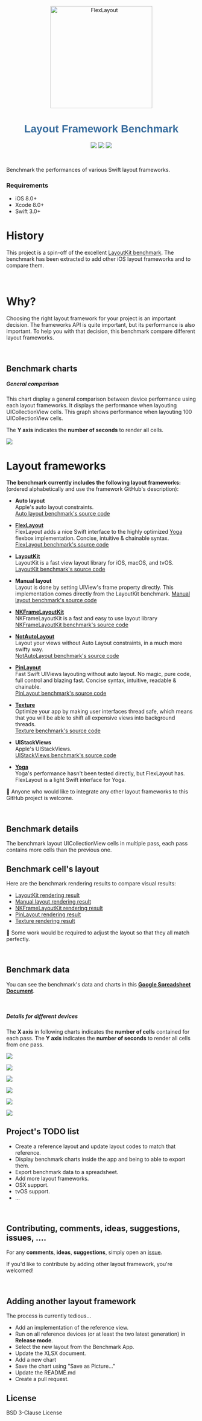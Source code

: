<p align="center">
  <a href="https://github.com/layoutBox/LayoutFrameworkBenchmark"><img src="docs_markdown/images/logo.png" alt="FlexLayout" width="270"/></a>
</p>

<h1 align="center" style="color: #376C9D; font-family: Arial Black, Gadget, sans-serif; font-size: 2em">Layout Framework Benchmark</h1>
 
<p align="center">
  <a href=""><img src="https://img.shields.io/cocoapods/p/FlexLayout.svg?style=flat" /></a>
  <a href="https://travis-ci.org/layoutBox/LayoutFrameworkBenchmark"><img src="https://travis-ci.org/layoutBox/LayoutFrameworkBenchmark.svg?branch=master" /></a>
  <a href="https://raw.githubusercontent.com/layoutBox/LayoutFrameworkBenchmark/master/LICENSE"><img src="https://img.shields.io/badge/license-New%20BSD-blue.svg?style=flat" /></a>
</p>

<br>

Benchmark the performances of various Swift layout frameworks.

### Requirements
* iOS 8.0+
* Xcode 8.0+
* Swift 3.0+

# History <a name="history"></a>
This project is a spin-off of the excellent [LayoutKit benchmark](https://github.com/linkedin/LayoutKit). The benchmark has been extracted to add other iOS layout frameworks and to compare them.

<br>

# Why?
Choosing the right layout framework for your project is an important decision. The frameworks API is quite important, but its performance is also important. To help you with that decision, this benchmark compare different layout frameworks.

<br>

## Benchmark charts  


##### General comparison

This chart display a general comparison between device performance using each layout frameworks.
It displays the performance when layouting UICollectionView cells. This graph shows performance when layouting 100 UICollectionView cells.

The **Y axis** indicates the **number of seconds** to render all cells.

<a href="docs_markdown/benchmark_comparison_all.png"><img src="docs_markdown/benchmark_comparison_all.png"/></a>
<br>


# Layout frameworks  <a name="layout_frameworks"></a>

**The benchmark currently includes the following layout frameworks:**  
(ordered alphabetically and use the framework GitHub's description):

* **Auto layout**  
Apple's auto layout constraints.  
[Auto layout benchmark's source code](https://github.com/layoutBox/LayoutFrameworkBenchmark/blob/master/LayoutFrameworkBenchmark/Benchmarks/AutoLayout/FeedItemAutoLayoutView.swift)

* [**FlexLayout**](https://github.com/layoutBox/FlexLayout)  
FlexLayout adds a nice Swift interface to the highly optimized [Yoga](https://github.com/facebook/yoga) flexbox implementation. Concise, intuitive & chainable syntax.  
[FlexLayout benchmark's source code](https://github.com/layoutBox/LayoutFrameworkBenchmark/blob/master/LayoutFrameworkBenchmark/Benchmarks/FlexLayout/FeedItemFlexLayoutView.swift)

* [**LayoutKit**](https://github.com/linkedin/LayoutKit)  
LayoutKit is a fast view layout library for iOS, macOS, and tvOS.   
[LayoutKit benchmark's source code](https://github.com/layoutBox/LayoutFrameworkBenchmark/tree/master/LayoutFrameworkBenchmark/Benchmarks/LayoutKit)

* **Manual layout**  
Layout is done by setting UIView's frame property directly. This implementation comes directly from the LayoutKit benchmark.
[Manual layout benchmark's source code](https://github.com/layoutBox/LayoutFrameworkBenchmark/blob/master/LayoutFrameworkBenchmark/Benchmarks/ManualLayout/FeedItemManualView.swift)

* [**NKFrameLayoutKit**](https://github.com/kennic/NKFrameLayoutKit)  
NKFrameLayoutKit is a fast and easy to use layout library  
[NKFrameLayoutKit benchmark's source code](https://github.com/layoutBox/LayoutFrameworkBenchmark/blob/master/LayoutFrameworkBenchmark/Benchmarks/NKFrameLayoutKit/NKFrameLayoutKitView.swift)

* [**NotAutoLayout**](https://github.com/el-hoshino/NotAutoLayout)  
Layout your views without Auto Layout constraints, in a much more swifty way.  
[NotAutoLayout benchmark's source code](https://github.com/layoutBox/LayoutFrameworkBenchmark/blob/master/LayoutFrameworkBenchmark/Benchmarks/NotAutoLayout/FeedItemNotAutoLayoutView.swift)

* [**PinLayout**](https://github.com/layoutBox/PinLayout)  
Fast Swift UIViews layouting without auto layout. No magic, pure code, full control and blazing fast. Concise syntax, intuitive, readable & chainable.  
[PinLayout benchmark's source code](https://github.com/layoutBox/LayoutFrameworkBenchmark/blob/master/LayoutFrameworkBenchmark/Benchmarks/PinLayout/FeedItemPinLayoutView.swift)

* [**Texture**](https://github.com/TextureGroup/Texture)  
Optimize your app by making user interfaces thread safe, which means that you will be able to shift all expensive views into background threads.  
[Texture benchmark's source code](https://github.com/layoutBox/LayoutFrameworkBenchmark/blob/master/LayoutFrameworkBenchmark/FeedItemTextureNode.swift)

* **UIStackViews**  
Apple's UIStackViews.  
[UIStackViews benchmark's source code](https://github.com/layoutBox/LayoutFrameworkBenchmark/blob/master/LayoutFrameworkBenchmark/Benchmarks/UIStackView/FeedItemUIStackView.swift)

* [**Yoga**](https://github.com/facebook/yoga)  
Yoga's performance hasn't been tested directly, but FlexLayout has. FlexLayout is a light Swift interface for Yoga. 


:pushpin: Anyone who would like to integrate any other layout frameworks to this GitHub project is welcome.

<br>

## Benchmark details
The benchmark layout UICollectionView cells in multiple pass, each pass contains more cells than the previous one. 

## Benchmark cell's layout
Here are the benchmark rendering results to compare visual results:
 
* [LayoutKit rendering result](docs_markdown/benchmark_result_LayoutKit.png)
* [Manual layout rendering result](docs_markdown/benchmark_result_ManualLayout.png)
* [NKFrameLayoutKit rendering result](docs_markdown/benchmark_result_NKFrameLayoutKit.png)
* [PinLayout rendering result](docs_markdown/benchmark_result_PinLayout.png)
* [Texture rendering result](docs_markdown/benchmark_result_Texture.png)

:pushpin: Some work would be required to adjust the layout so that they all match perfectly. 

<br>

## Benchmark data  
You can see the benchmark's data and charts in this **[Google Spreadsheet Document](https://docs.google.com/spreadsheets/d/1sUNdGWBM-d_W13yC7VcfkRXC3owCVsnIublnfW-4xn4/edit#gid=1032991425)**.

<br>

##### Details for different devices

The **X axis** in following charts indicates the **number of cells** contained for each pass. The **Y axis** indicates the **number of seconds** to render all cells from one pass.

<a href="docs_markdown/benchmark_iphonexs.png"><img src="docs_markdown/benchmark_iphonexs.png"/></a>
<br>


<a href="docs_markdown/benchmark_iphonex.png"><img src="docs_markdown/benchmark_iphonex.png"/></a>
<br>

<a href="docs_markdown/benchmark_iphone7.png"><img src="docs_markdown/benchmark_iphone7.png"/></a>
<br>

<a href="docs_markdown/benchmark_iphone6s.png"><img src="docs_markdown/benchmark_iphone6s.png"/></a>
<br>

<a href="docs_markdown/benchmark_iphone6.png"><img src="docs_markdown/benchmark_iphone6.png"/></a>
<br>

<a href="docs_markdown/benchmark_iphone5s.png"><img src="docs_markdown/benchmark_iphone5s.png"/></a>
<br>


## Project's TODO list

* Create a reference layout and update layout codes to match that reference.
* Display benchmark charts inside the app and being to able to export them.
* Export benchmark data to a spreadsheet.
* Add more layout frameworks.
* OSX support.
* tvOS support.
* ...

<br>

## Contributing, comments, ideas, suggestions, issues, .... <a name="comments"></a>
For any **comments**, **ideas**, **suggestions**, simply open an [issue](https://github.com/layoutBox/LayoutFrameworkBenchmark/issues). 

If you'd like to contribute by adding other layout framework, you're welcomed!

<br>

## Adding another layout framework

The process is currently tedious...
 
* Add an implementation of the reference view.
* Run on all reference devices (or at least the two latest generation) in **Release mode**.
* Select the new layout from the Benchmark App.
* Update the XLSX document.
* Add a new chart
* Save the chart using "Save as Picture..."
* Update the README.md
* Create a pull request.

## License
BSD 3-Clause License 
